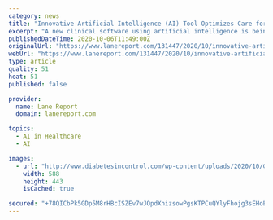 ```yaml
---
category: news
title: "Innovative Artificial Intelligence (AI) Tool Optimizes Care for T2D Patients"
excerpt: "A new clinical software using artificial intelligence is being used for those with type 2 diabetes in Kentucky. It shows promising results in improving the Quality of Life for its residents and lowering treatment costs."
publishedDateTime: 2020-10-06T11:49:00Z
originalUrl: "https://www.lanereport.com/131447/2020/10/innovative-artificial-intelligence-ai-tool-optimizes-care-for-t2d-patients /"
webUrl: "https://www.lanereport.com/131447/2020/10/innovative-artificial-intelligence-ai-tool-optimizes-care-for-t2d-patients /"
type: article
quality: 51
heat: 51
published: false

provider:
  name: Lane Report
  domain: lanereport.com

topics:
  - AI in Healthcare
  - AI

images:
  - url: "http://www.diabetesincontrol.com/wp-content/uploads/2020/10/GlucosePATH-chart-1-issue-1069.jpg"
    width: 588
    height: 443
    isCached: true

secured: "+78QICbPk5GDp5M8rHBcISZEv7wJOpdXhizsowPgsKTPCuQYlyFhojg3sEHoEM/9wzkoJKnSN0caHerKPtsu3r4dcVxTJcWjgglT0REOre0jxuSpMxHWp19aB6OsEpoasdZt44gkzy00YHDoTd6NMGAsDIAmtLUXE1znJbvNp23RJsTg3YTYPGcGPID27N6zOz4YVzYF26Kf3wPIamxMB7ef6oFqS/9i5C3eutc8gmPAp26q3fGLTmSbZtIuGx5oPCL26/1bIStUsGwCZ7NN0O4Yyda/Uh6ybiyU4pYuVFnVVkq882VT0FXYJjOPsVMfKkUUgYxvujAnlSE3Hd+8c+ST7tUeHXRKRIHIAAUn/aE=;+snInBtcEv1W53VVSZ0IyA=="
---
```


